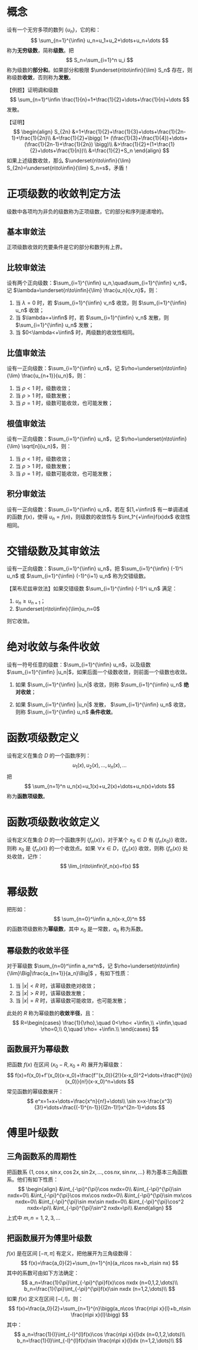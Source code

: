 # 概念

设有一个无穷多项的数列 $\{u_n\}$，它的和：
$$
\sum_{n=1}^{\infin} u_n=u_1+u_2+\dots+u_n+\dots
$$
称为**无穷级数**，简称**级数**。把
$$
S_n=\sum_{i=1}^n u_i
$$
称为级数的**部分和**。如果部分和极限 $\underset{n\to\infin}{\lim} S_n$ 存在，则称级数**收敛**，否则称为**发散**。

【例题】证明调和级数
$$
\sum_{n=1}^\infin \frac{1}{n}=1+\frac{1}{2}+\dots+\frac{1}{n}+\dots
$$
发散。

【证明】
$$
\begin{align}
S_{2n}
&=1+\frac{1}{2}+\frac{1}{3}+\dots+\frac{1}{2n-1}+\frac{1}{2n}\\
&=\frac{1}{2}+\bigg( 1+ (\frac{1}{3}+\frac{1}{4})+\dots+(\frac{1}{2n-1}+\frac{1}{2n}) \bigg)\\
&>\frac{1}{2}+(1+\frac{1}{2}+\dots+\frac{1}{n})\\
&=\frac{1}{2}+S_n
\end{align}
$$
如果上述级数收敛，那么 $\underset{n\to\infin}{\lim} S_{2n}=\underset{n\to\infin}{\lim} S_n=s$，矛盾！

# 正项级数的收敛判定方法

级数中各项均为非负的级数称为正项级数，它的部分和序列是递增的。

## 基本审敛法

正项级数收敛的充要条件是它的部分和数列有上界。

## 比较审敛法

设有两个正向级数：$\sum_{i=1}^{\infin} u_n,\quad\sum_{i=1}^{\infin} v_n$，记 $\lambda=\underset{n\to\infin}{\lim} \frac{u_n}{v_n}$，则：

1. 当 $\lambda=0$ 时，若 $\sum_{i=1}^{\infin} v_n$ 收敛，则 $\sum_{i=1}^{\infin} u_n$ 收敛；
2. 当 $\lambda=+\infin$ 时，若 $\sum_{i=1}^{\infin} v_n$ 发散，则 $\sum_{i=1}^{\infin} u_n$ 发散；
3. 当 $0<\lambda<+\infin$ 时，两级数的收敛性相同。

## 比值审敛法

设有一正向级数：$\sum_{i=1}^{\infin} u_n$，记 $\rho=\underset{n\to\infin}{\lim} \frac{u_{n+1}}{u_n}$，则：

1. 当 $\rho<1$ 时，级数收敛；
2. 当 $\rho>1$ 时，级数发散；
3. 当 $\rho=1$ 时，级数可能收敛，也可能发散；

## 根值审敛法

设有一正向级数：$\sum_{i=1}^{\infin} u_n$，记 $\rho=\underset{n\to\infin}{\lim} \sqrt[n]{u_n}$，则：

1. 当 $\rho<1$ 时，级数收敛；
2. 当 $\rho>1$ 时，级数发散；
3. 当 $\rho=1$ 时，级数可能收敛，也可能发散；



## 积分审敛法

设有一正向级数：$\sum_{i=1}^{\infin} u_n$，若在 $[1,+\infin)$ 有一单调递减的函数 $f(x)$，使得 $u_n=f(n)$，则级数的收敛性与 $\int_1^{+\infin}f(x)dx$ 收敛性相同。



# 交错级数及其审敛法

设有一正向级数：$\sum_{i=1}^{\infin} u_n$，把 $\sum_{i=1}^{\infin} (-1)^i u_n$ 或 $\sum_{i=1}^{\infin} (-1)^{i+1} u_n$ 称为交错级数。

【莱布尼兹审敛法】如果交错级数 $\sum_{i=1}^{\infin} (-1)^i u_n$ 满足：

1. $u_n\ge u_{n+1}$；
2. $\underset{n\to\infin}{\lim}u_n=0$

则它收敛。



# 绝对收敛与条件收敛

设有一符号任意的级数：$\sum_{i=1}^{\infin} u_n$，以及级数 $\sum_{i=1}^{\infin} |u_n|$，如果后面一个级数收敛，则前面一个级数也收敛。

1. 如果 $\sum_{i=1}^{\infin} |u_n|$ 收敛，则称 $\sum_{i=1}^{\infin} u_n$ **绝对收敛**；

2. 如果 $\sum_{i=1}^{\infin} |u_n|$ 发散， $\sum_{i=1}^{\infin} u_n$ 收敛，则称 $\sum_{i=1}^{\infin} u_n$ **条件收敛**。



# 函数项级数定义

设有定义在集合 $D$ 的一个函数序列：
$$
u_1(x),u_2(x),\dots,u_n(x),\dots
$$
把
$$
\sum_{n=1}^n u_n(x)=u_1(x)+u_2(x)+\dots+u_n(x)+\dots
$$
称为**函数项级数**。



# 函数项级数收敛定义

设有定义在集合 $D$ 的一个函数序列 $\{f_n(x)\}$，对于某个 $x_0\in D$ 有 $\{f_n(x_0)\}$ 收敛，则称 $x_0$ 是 $\{f_n(x)\}$ 的一个收敛点。如果 $\forall x\in D$，$\{f_n(x)\}$ 收敛，则称 $\{f_n(x)\}$ 处处收敛，记作：
$$
\lim_{n\to\infin}f_n(x)=f(x)
$$

# 幂级数

把形如：
$$
\sum_{n=0}^\infin a_n(x-x_0)^n
$$
的函数项级数称为**幂级数**，其中 $x_0$ 是一常数，$a_n$ 称为系数。



## 幂级数的收敛半径

对于幂级数 $\sum_{n=0}^\infin a_nx^n$，记 $\rho=\underset{n\to\infin}{\lim}\Big|\frac{a_{n+1}}{a_n}\Big|$ ，有如下性质：

1. 当 $|x|<R$ 时，该幂级数绝对收敛；
2. 当 $|x|>R$ 时，该幂级数发散；
3. 当 $|x|=R$ 时，该幂级数可能收敛，也可能发散；

此处的 $R$ 称为幂级数的**收敛半径**，且：
$$
R=\begin{cases}
\frac{1}{\rho},\quad 0<\rho< +\infin,\\
+\infin,\quad \rho=0,\\
0,\quad \rho= +\infin.\\
\end{cases}
$$

## 函数展开为幂级数

把函数 $f(x)$ 在区间 $(x_0-R,x_0+R)$ 展开为幂级数：
$$
f(x)=f(x_0)+f'(x_0)(x-x_0)+\frac{f''(x_0)}{2!}(x-x_0)^2+\dots+\frac{f^{(n)}(x_0)}{n!}(x-x_0)^n+\dots
$$
常见函数的幂级数展开：
$$
e^x=1+x+\dots+\frac{x^n}{n!}+\dots\\
\sin x=x-\frac{x^3}{3!}+\dots+\frac{(-1)^{n-1}}{(2n-1)!}x^{2n-1}+\dots
$$

# 傅里叶级数

## 三角函数系的周期性

把函数系 $\{1,\cos x,\sin x,\cos 2x,\sin 2x,\dots,\cos nx,\sin nx,\dots\}$ 称为基本三角函数系。他们有如下性质：
$$
\begin{align}
&\int_{-\pi}^{\pi}\cos nxdx=0\\
&\int_{-\pi}^{\pi}\sin nxdx=0\\
&\int_{-\pi}^{\pi}\cos mx\cos nxdx=0\\
&\int_{-\pi}^{\pi}\sin mx\cos nxdx=0\\
&\int_{-\pi}^{\pi}\sin mx\sin nxdx=0\\
&\int_{-\pi}^{\pi}\cos^2 nxdx=\pi\\
&\int_{-\pi}^{\pi}\sin^2 nxdx=\pi\\
&\end{align}
$$
上式中 $m,n=1,2,3,\dots$

## 把函数展开为傅里叶级数

 $f(x)$ 是在区间 $[-\pi,\pi]$ 有定义，把他展开为三角级数得：
$$
f(x)=\frac{a_0}{2}+\sum_{n=1}^{n}(a_n\cos nx+b_n\sin nx)
$$
其中的系数可由如下方法确定：
$$
a_n=\frac{1}{\pi}\int_{-\pi}^{\pi}f(x)\cos nxdx (n=0,1,2,\dots)\\
b_n=\frac{1}{\pi}\int_{-\pi}^{\pi}f(x)\sin nxdx (n=1,2,\dots)\\
$$
如果 $f(x)$ 定义在区间 $[-l,l]$，则：
$$
f(x)=\frac{a_0}{2}+\sum_{n=1}^{n}\bigg(a_n\cos \frac{n\pi x}{l}+b_n\sin \frac{n\pi x}{l}\bigg)
$$
其中：
$$
a_n=\frac{1}{l}\int_{-l}^{l}f(x)\cos \frac{n\pi x}{l}dx (n=0,1,2,\dots)\\
b_n=\frac{1}{l}\int_{-l}^{l}f(x)\sin \frac{n\pi x}{l}dx (n=1,2,\dots)\\
$$
